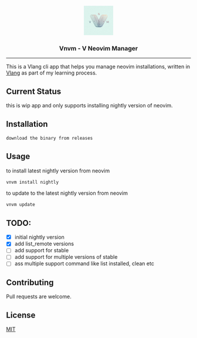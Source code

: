 <!-- PROJECT LOGO -->
<br />
<div align="center">
    <img src="images/logo.jpeg" alt="Logo" width="80" height="80">

  <h3 align="center">Vnvm  - V Neovim Manager</h3>

</div>
<hr>

This is a Vlang cli app that helps you manage neovim installations, written in [Vlang](https://vlang.io/) as part of my learning process.


## Current Status
this is wip app and only supports installing nightly version of neovim.

## Installation

```bash
download the binary from releases
```

## Usage

to install latest nightly version from neovim
```sh
vnvm install nightly
```

to update to the latest nightly version from neovim
```sh
vnvm update
```

## TODO:
- [x] initial nightly version
- [x] add list_remote versions
- [ ] add support for stable
- [ ] add support for multiple versions of stable
- [ ] ass multiple support command like list installed, clean etc

## Contributing

Pull requests are welcome. 


## License

[MIT](https://choosealicense.com/licenses/mit/)
